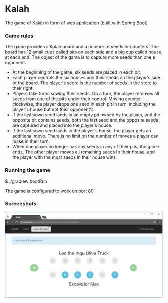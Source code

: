 # Kalah
The game of Kalah in form of web application (built with Spring Boot)

### Game rules

The game provides a Kalah board and a number of seeds or counters. The board has 12 small cups called pits on each side and a big cup called house, at each end. The object of the game is to capture more seeds than one's opponent.

- At the beginning of the game, six seeds are placed in each pit.
- Each player controls the six houses and their seeds on the player's side of the board. The player's score is the number of seeds in the store to their right.
- Players take turns sowing their seeds. On a turn, the player removes all seeds from one of the pits under their control. Moving counter-clockwise, the player drops one seed in each pit in turn, including the player's house but not their opponent's.
- If the last sown seed lands in an empty pit owned by the player, and the opposite pit contains seeds, both the last seed and the opposite seeds are captured and placed into the player's house.
- If the last sown seed lands in the player's house, the player gets an additional move. There is no limit on the number of moves a player can make in their turn.
- When one player no longer has any seeds in any of their pits, the game ends. The other player moves all remaining seeds to their house, and the player with the most seeds in their house wins.

### Running the game

$ ./gradlew bootRun

The game is configured to work on port 80

### Screenshots

![Screenshot of Kalah](/src/main/resources/static/screenshot.png?raw=true)
